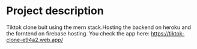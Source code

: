 # Project description
Tiktok clone buit using the mern stack.Hosting the backend on heroku and the forntend on firebase hosting. You check the app here: https://tiktok-clone-e94a2.web.app/
